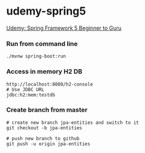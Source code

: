 # udemy-spring5

[Udemy: Spring Framework 5 Beginner to Guru](https://www.udemy.com/spring-framework-5-beginner-to-guru/)

### Run from command line ###

```
./mvnw spring-boot:run
```

### Access in memory H2 DB ###
```
http://localhost:8080/h2-console
# Use JDBC URL
jdbc:h2:mem:testdb
```

### Create branch from master ###
```
# create new branch jpa-entities and switch to it
git checkout -b jpa-entities

# push new branch to github
git push -u origin jpa-entities
```

